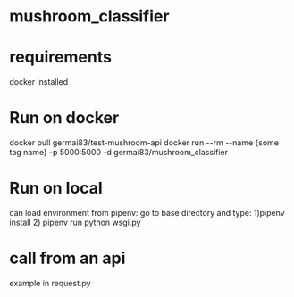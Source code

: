 # mushroom_classifier

# requirements  
docker installed

# Run on docker 
docker pull germai83/test-mushroom-api
docker run --rm --name {some tag name} -p 5000:5000 -d germai83/mushroom_classifier

# Run on local
can load environment from pipenv:
go to base directory and type: 1)pipenv install 2) pipenv run python wsgi.py

# call from an api 
example in request.py

